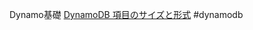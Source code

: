 Dynamo基礎
[DynamoDB 項目のサイズと形式](https://docs.aws.amazon.com/ja_jp/amazondynamodb/latest/developerguide/CapacityUnitCalculations.html)
#dynamodb 